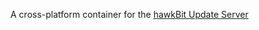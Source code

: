 A cross-platform container for the [hawkBit Update Server](http://repo1.maven.org/maven2/org/eclipse/hawkbit/hawkbit-update-server/)
